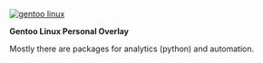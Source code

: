 
[![gentoo linux](https://assets.gentoo.org/tyrian/v1/site-logo.svg)](https://www.gentoo.org/)

**Gentoo Linux Personal Overlay**

Mostly there are packages for analytics (python) and automation.
